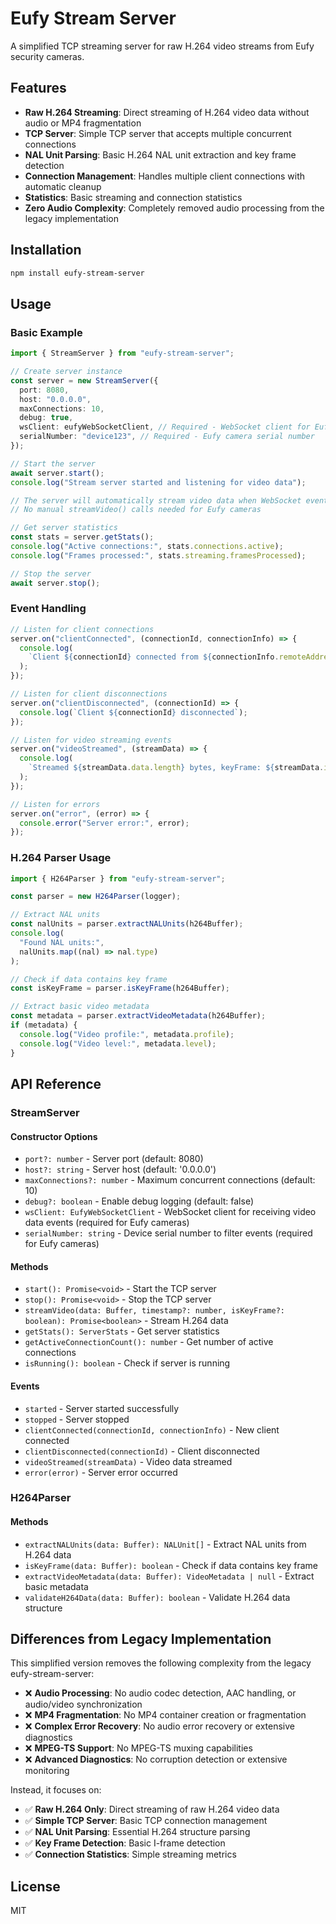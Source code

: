 # Eufy Stream Server

A simplified TCP streaming server for raw H.264 video streams from Eufy security cameras.

## Features

- **Raw H.264 Streaming**: Direct streaming of H.264 video data without audio or MP4 fragmentation
- **TCP Server**: Simple TCP server that accepts multiple concurrent connections
- **NAL Unit Parsing**: Basic H.264 NAL unit extraction and key frame detection
- **Connection Management**: Handles multiple client connections with automatic cleanup
- **Statistics**: Basic streaming and connection statistics
- **Zero Audio Complexity**: Completely removed audio processing from the legacy implementation

## Installation

```bash
npm install eufy-stream-server
```

## Usage

### Basic Example

```typescript
import { StreamServer } from "eufy-stream-server";

// Create server instance
const server = new StreamServer({
  port: 8080,
  host: "0.0.0.0",
  maxConnections: 10,
  debug: true,
  wsClient: eufyWebSocketClient, // Required - WebSocket client for Eufy camera
  serialNumber: "device123", // Required - Eufy camera serial number
});

// Start the server
await server.start();
console.log("Stream server started and listening for video data");

// The server will automatically stream video data when WebSocket events are received
// No manual streamVideo() calls needed for Eufy cameras

// Get server statistics
const stats = server.getStats();
console.log("Active connections:", stats.connections.active);
console.log("Frames processed:", stats.streaming.framesProcessed);

// Stop the server
await server.stop();
```

### Event Handling

```typescript
// Listen for client connections
server.on("clientConnected", (connectionId, connectionInfo) => {
  console.log(
    `Client ${connectionId} connected from ${connectionInfo.remoteAddress}`
  );
});

// Listen for client disconnections
server.on("clientDisconnected", (connectionId) => {
  console.log(`Client ${connectionId} disconnected`);
});

// Listen for video streaming events
server.on("videoStreamed", (streamData) => {
  console.log(
    `Streamed ${streamData.data.length} bytes, keyFrame: ${streamData.isKeyFrame}`
  );
});

// Listen for errors
server.on("error", (error) => {
  console.error("Server error:", error);
});
```

### H.264 Parser Usage

```typescript
import { H264Parser } from "eufy-stream-server";

const parser = new H264Parser(logger);

// Extract NAL units
const nalUnits = parser.extractNALUnits(h264Buffer);
console.log(
  "Found NAL units:",
  nalUnits.map((nal) => nal.type)
);

// Check if data contains key frame
const isKeyFrame = parser.isKeyFrame(h264Buffer);

// Extract basic video metadata
const metadata = parser.extractVideoMetadata(h264Buffer);
if (metadata) {
  console.log("Video profile:", metadata.profile);
  console.log("Video level:", metadata.level);
}
```

## API Reference

### StreamServer

#### Constructor Options

- `port?: number` - Server port (default: 8080)
- `host?: string` - Server host (default: '0.0.0.0')
- `maxConnections?: number` - Maximum concurrent connections (default: 10)
- `debug?: boolean` - Enable debug logging (default: false)
- `wsClient: EufyWebSocketClient` - WebSocket client for receiving video data events (required for Eufy cameras)
- `serialNumber: string` - Device serial number to filter events (required for Eufy cameras)

#### Methods

- `start(): Promise<void>` - Start the TCP server
- `stop(): Promise<void>` - Stop the TCP server
- `streamVideo(data: Buffer, timestamp?: number, isKeyFrame?: boolean): Promise<boolean>` - Stream H.264 data
- `getStats(): ServerStats` - Get server statistics
- `getActiveConnectionCount(): number` - Get number of active connections
- `isRunning(): boolean` - Check if server is running

#### Events

- `started` - Server started successfully
- `stopped` - Server stopped
- `clientConnected(connectionId, connectionInfo)` - New client connected
- `clientDisconnected(connectionId)` - Client disconnected
- `videoStreamed(streamData)` - Video data streamed
- `error(error)` - Server error occurred

### H264Parser

#### Methods

- `extractNALUnits(data: Buffer): NALUnit[]` - Extract NAL units from H.264 data
- `isKeyFrame(data: Buffer): boolean` - Check if data contains key frame
- `extractVideoMetadata(data: Buffer): VideoMetadata | null` - Extract basic metadata
- `validateH264Data(data: Buffer): boolean` - Validate H.264 data structure

## Differences from Legacy Implementation

This simplified version removes the following complexity from the legacy eufy-stream-server:

- ❌ **Audio Processing**: No audio codec detection, AAC handling, or audio/video synchronization
- ❌ **MP4 Fragmentation**: No MP4 container creation or fragmentation
- ❌ **Complex Error Recovery**: No audio error recovery or extensive diagnostics
- ❌ **MPEG-TS Support**: No MPEG-TS muxing capabilities
- ❌ **Advanced Diagnostics**: No corruption detection or extensive monitoring

Instead, it focuses on:

- ✅ **Raw H.264 Only**: Direct streaming of raw H.264 video data
- ✅ **Simple TCP Server**: Basic TCP connection management
- ✅ **NAL Unit Parsing**: Essential H.264 structure parsing
- ✅ **Key Frame Detection**: Basic I-frame detection
- ✅ **Connection Statistics**: Simple streaming metrics

## License

MIT
